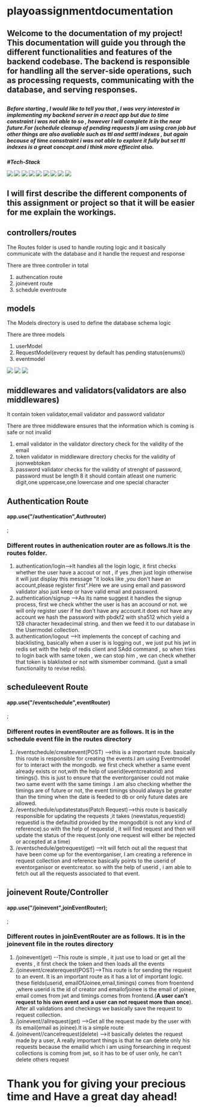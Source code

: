 # playoassignmentdocumentation
<h2>
Welcome to the documentation of my project! This documentation will guide you through the different functionalities and features of the backend codebase. The backend is responsible for handling all the server-side operations, such as processing requests, communicating with the database, and serving responses.
<h2>
<h5>Before starting , I would like to tell you that , I was very interested in implementing my backend server in a react app but due to time constraint i was not able to so , however I will complete it in the near future.For (schedule cleanup of pending requests )i am using cron job but other things are also avaliable such as ttl and setttl indexes , but again because of time consstraint i was not able to explore it fully but  set ttl indexes is a great concept.and i think more effiecint also.<h5>

#Tech-Stack
  
  <div>  
  <img src = "https://img.shields.io/badge/mongodb-black?style=for-the-badge&logo=mongodb&logoColor=green" />
  <img src = "https://img.shields.io/badge/nodejs-black?style=for-the-badge&logo=nodejs&logoColor=green" />
  <img src = "https://img.shields.io/badge/express-black?style=for-the-badge&logo=expressjs&logoColor=white" />
  <img src = "https://img.shields.io/badge/mongoose-black?style=for-the-badge&logo=mongoose&logoColor=green" />
  <img src = "https://img.shields.io/badge/redis-red?style=for-the-badge&logo=redis&logoColor=white" />
  <img src = "https://img.shields.io/badge/jsonwebtoken-black?style=for-the-badge&logo=jsonwebtoken&logoColor=white" />
  <img src = "https://img.shields.io/badge/postman-white?style=for-the-badge&logo=postman&logoColor=black" />
  <img src = "https://img.shields.io/badge/pbdkf2-black?style=for-the-badge&logo=pbdkf2&logoColor=white" />
  <img src = "https://img.shields.io/badge/node-cron-black?style=for-the-badge&logo=node-cron&logoColor=white" />
  </div>

  <h2>
  I will first describe the different components of this assignment or project so that it will be easier for me explain the workings.
  </h2>
  
  <h2>controllers/routes </h2>
  
  
  
  <p>The Routes folder is used to handle routing logic and it basically communicate with the database and it handle the request and response</p>
  <div>
    <p>There are three controller in total</p>  
    <ol>
      <li>authencation route</li>
      <li>joinevent route</li>
      <li>schedule eventroute</li>
    </ol>
  </div>
  
  <h2>models</h2>
  
  <p>The Models directory is used to define the database schema logic</p>
  <div>
    <p>There are three models</p>
    <ol>
      <li>userModel </li>
      <li>RequestModel(every request by default has pending status(enums))</li>
      <li>eventmodel </li>
    </ol>
 <img src = "https://user-images.githubusercontent.com/108891203/224583374-4b411c7d-df51-4885-b83b-f65e583bd3ee.png" />  
 <img src = "https://user-images.githubusercontent.com/108891203/224583176-9e84a107-cff3-4b46-b3d0-ea819f9d1a82.png" />  
  <img src="https://user-images.githubusercontent.com/108891203/224585140-71085a9c-96b2-4ff5-afae-75c9088e2c74.jpg">     
  </div>
  
  <h2>middlewares and validators(validators are also middlewares)</h2>
    <p>It contain token validator,email validator and password validator </p>
  <div>
    <p>There are three middleware ensures that the information which is coming is safe or not invalid</p>
    <ol>
      <li>email validator in the validator directory check for the validity of the email</li>
      <li>token validator in middleware directory checks for the validity of jsonwebtoken</li>
      <li>password validator checks for the validity of strenght of password, password must be length 8 it should contain atleast one numeric digit,one uppercase,one lowercase and one special character </li>
    </ol>
  </div>

  
  
  
  
  
  
  <div style:"text-align:"center">
 <h2>Authentication Route </h2>                                
 <h4>app.use("/authentication",Authrouter)</h4> ;                                
                              <h3>Different routes in authenication router are as follows.It is the routes folder.</h3>
 
<ol>
                              
 <li>
  authentication/login-->It handles all the login logic, it first checks whether the user have a accout or not , if yes ,then just login otherwise it will just display this message "it looks like ,you don't have an account,please register first".Here we are using email and password validator also just keep or have valid email and password.                     
</li>
   
<li>
authentication/signup -->As its name suggest it handles the signup process, first we check whther the user is has an accound or not. we will
only register user if he don't have any account.it does not have any account we hash the password with pbdkf2 with sha512 which yield a 128 character hexadecimal string. and then we feed it to our database in the Usermodel collection.
</li>

<li>
authentication/logout -->It implements the concept of caching and blacklisting, basically when a user is is logging out , we just put his jwt
in redis set with the help of redis client and SAdd command , so when tries to login back with same token , we can stop him , we can check
whether that token is blaklisted or not with sismember command. (just a small functionality to revise redis). 
</li>
  
  
  
</ol>
                                
</div>
  
  
  
  
  
  
  
  
  
<div style:"text-align:"center">
 <h2>scheduleevent Route </h2>                                
 <h4>app.use("/eventschedule",eventRouter)</h4> ;                                
 <h3>Different routes in eventRouter are as follows. It is in the schedule event file in the routes directory</h3>
 
<ol>
                              
 <li>
 /eventschedule/createevent(POST) -->this is a important route. basically this route is responsible for creating the events.I am using Eventmodel for to interact with the mongodb. we first check whether a same event already exists or not,with the help of userid(eventcreatorid) and timings(). this is just to ensure that the eventorganiser could not make two same event with the same  timings .I am also checking whether the timings are of 
future or not, the event timings should always be greater than the timing when the date is feeded to db or only future dates are allowed.                                         
</li>
   
<li>
/eventschedule/updatestatus(Patch Request)-->this route is basically responsible for updating the requests ,it takes (newstatus,requestid)
requestid is the defaultid provided by the mongodb(it is not any kind of reference).so with the help of requestid , it will find 
request and then will update the status of the request.(only one request will either be rejected or accepted at a time)
</li>

<li>
/eventschedule/getrequest(get) -->It will fetch out all the request that have been come up for the eventorganiser, I am creating a reference in request collection and reference basically points to the userid of eventorganisor or eventcreator. so with the help of userid , i am able to fetch out all the requests associated to that event.
</li>
  
</ol>
                                 

</div>  
  

                             
                             
                             
                             

                             
                             
                             
<div style:"text-align:"center">
 <h2>joinevent Route/Controller </h2>                                
 <h4>app.use("/joinevent",joinEventRouter);</h4> ;                                
 <h3>Different routes in joinEventRouter are as follows. It is in the joinevent file in the routes directory</h3>
 
<ol>
                              
 <li>
 /joinevent(get) --This route is simple , it just use to load or get all the events , it first check the token and then loads all the events                                         
</li>
   
<li>
/joinevent/createrequest(POST)-->This route is for sending the request to an event. It is an important route as it has a lot of important 
logic. these fields(userid, emailOfJoinee,email,timings) comes from froentend ,where userid is the id of creator and emailofjoinee is the email of joinee, email comes from jwt and timings comes from frontend.(<b>A user can't request to his own event and a user can not request more than once</b>). After all validations and checkings we basically save the request to request collection.
</li>

 
<li>
/joinevent//allrequest(get) -->Get all the request made by the user with its email(email as joinee).It is a simple route
</li>
  
<li>
/joinevent//cancelrequest(delete) -->it basically deletes the request made by a user, A really important things is that he can delete only his requests because the emailid which i am using forsearching in request collections is coming from jwt, so it has to be of user only, he can't
delete others request
</li>  
  
  
</ol>
                                 

</div>  
  
  <h1>Thank you for giving your precious time and Have a great day ahead!</h2> 
  
                             
                             
                            
  
  
  
